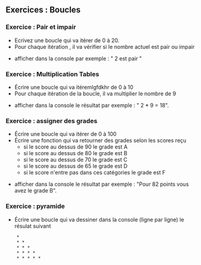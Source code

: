## Exercices : Boucles

### Exercice : Pair et impair

* Ecrivez une boucle qui va itérer de 0 à 20.
* Pour chaque itération , il va vérifier si le nombre actuel est pair ou impair

- afficher dans la console par exemple : " 2 est pair "


### Exercice : Multiplication Tables

* Écrire une boucle qui va itéremlgfdkhr de 0 à 10
* Pour chaque itération de la boucle, il va multiplier le nombre de 9

- afficher dans la console le résultat par exemple : " 2 * 9 = 18".


### Exercice : assigner des grades

* Écrire une boucle qui va itérer de 0 à 100
* Écrire une fonction qui va retourner des grades selon les scores reçu
	- si le score au dessus de 90 le grade est A
	- si le score au dessus de 80 le grade est B
	- si le score au dessus de 70 le grade est C
	- si le score au dessus de 65 le grade est D
	- si le score n'entre pas dans ces catégories le grade est F

- afficher dans la console le résultat par exemple : "Pour 82 points vous avez le grade B".


### Exercice : pyramide

- Écrire une boucle qui va dessiner dans la console (ligne par ligne) le résulat suivant
```
	*  
	* *  
	* * *  
	* * * *  
	* * * * *
```
